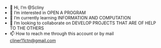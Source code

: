 - 👋 Hi, I’m @Scliny
- 👀 I’m interested in OPEN A PROGRAM
- 🌱 I’m currently learning INFORMATION AND COMPUTATION
- 💞️ I’m looking to collaborate on DEVELOP PROJECTS THAT ARE OF HELP TO THE OTHERS
- 📫 How to reach me through this account or by mail cliner11ctn@gmail.com

<!---
Scliny/Scliny is a ✨ special ✨ repository because its `README.md` (this file) appears on your GitHub profile.
You can click the Preview link to take a look at your changes.
--->
